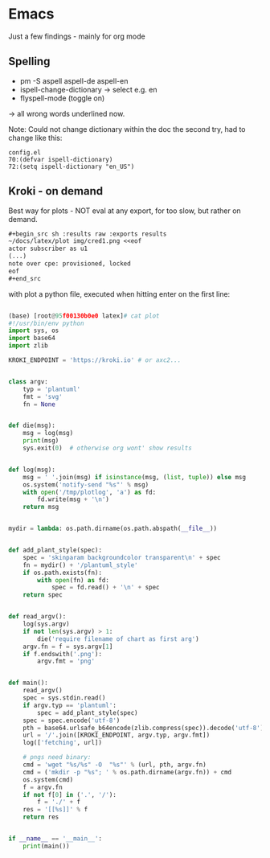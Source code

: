 # Emacs

Just a few findings - mainly for org mode

## Spelling

- pm -S aspell aspell-de aspell-en
- ispell-change-dictionary -> select e.g. en
- flyspell-mode (toggle on)

-> all wrong words underlined now.

Note: Could not change dictionary within the doc the second try, had to change like this:

```
config.el
70:(defvar ispell-dictionary)
72:(setq ispell-dictionary "en_US")
```


## Kroki - on demand

Best way for plots - NOT eval at any export, for too slow, but rather on demand.

```org
#+begin_src sh :results raw :exports results
~/docs/latex/plot img/cred1.png <<eof
actor subscriber as u1
(...)
note over cpe: provisioned, locked
eof
#+end_src
```

with plot a python file, executed when hitting enter on the first line:

```python

(base) [root@95f00130b0e0 latex]# cat plot
#!/usr/bin/env python
import sys, os
import base64
import zlib

KROKI_ENDPOINT = 'https://kroki.io' # or axc2...


class argv:
    typ = 'plantuml'
    fmt = 'svg'
    fn = None


def die(msg):
    msg = log(msg)
    print(msg)
    sys.exit(0)  # otherwise org wont' show results


def log(msg):
    msg = ' '.join(msg) if isinstance(msg, (list, tuple)) else msg
    os.system('notify-send "%s"' % msg)
    with open('/tmp/plotlog', 'a') as fd:
        fd.write(msg + '\n')
    return msg


mydir = lambda: os.path.dirname(os.path.abspath(__file__))


def add_plant_style(spec):
    spec = 'skinparam backgroundcolor transparent\n' + spec
    fn = mydir() + '/plantuml_style'
    if os.path.exists(fn):
        with open(fn) as fd:
            spec = fd.read() + '\n' + spec
    return spec


def read_argv():
    log(sys.argv)
    if not len(sys.argv) > 1:
        die('require filename of chart as first arg')
    argv.fn = f = sys.argv[1]
    if f.endswith('.png'):
        argv.fmt = 'png'


def main():
    read_argv()
    spec = sys.stdin.read()
    if argv.typ == 'plantuml':
        spec = add_plant_style(spec)
    spec = spec.encode('utf-8')
    pth = base64.urlsafe_b64encode(zlib.compress(spec)).decode('utf-8')
    url = '/'.join([KROKI_ENDPOINT, argv.typ, argv.fmt])
    log(['fetching', url])

    # pngs need binary:
    cmd = 'wget "%s/%s" -O  "%s"' % (url, pth, argv.fn)
    cmd = ('mkdir -p "%s"; ' % os.path.dirname(argv.fn)) + cmd
    os.system(cmd)
    f = argv.fn
    if not f[0] in ('.', '/'):
        f = './' + f
    res = '[[%s]]' % f
    return res


if __name__ == '__main__':
    print(main())

```

